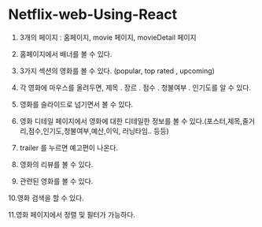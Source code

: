 # Netflix-web-Using-React  
  

1. 3개의 페이지 : 홈페이지, movie 페이지, movieDetail 페이지  

2. 홈페이지에서 배너를 볼 수 있다.  

3. 3가지 섹션의 영화를 볼 수 있다. (popular, top rated , upcoming)  

4. 각 영화에 마우스를 올려두면, 제목 . 장르 . 점수 . 청불여부 . 인기도를 알 수 있다.  

5. 영화를 슬라이드로 넘기면서 볼 수 있다.  

6. 영화 디테일 페이지에서 영화에 대한 디테일한 정보를 볼 수 있다.(포스터,제목,줄거리,점수,인기도,청불여부,예산,이익, 러닝타임.. 등등)  

7. trailer 를 누르면 예고편이 나온다.  

8. 영화의 리뷰를 볼 수 있다.  

9. 관련된 영화를 볼 수 있다.  

10.영화 검색을 할 수 있다.  

11.영화 페이지에서 정렬 및 필터가 가능하다.